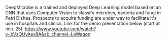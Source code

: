 DeepMicrobe is a trained and deployed Deep Learning model based on an CNN that uses Computer Vision to classify microbes, bacteria and fungi in Petri Dishes. Prospects to acquire funding are under way to facilitate it's use in hospitals and clinics.
Link for the demo presentation below (start at min. 25):
https://www.youtube.com/watch?v=bVzQUyAex8A&ab_channel=LeWagon
